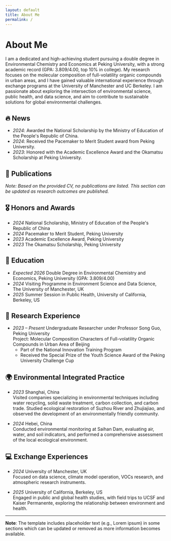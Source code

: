 ```yaml
---
layout: default
title: About Me
permalink: /
---
```


# About Me

I am a dedicated and high-achieving student pursuing a double degree in Environmental Chemistry and Economics at Peking University, with a strong academic record (GPA: 3.809/4.00, top 10% in college). My research focuses on the molecular composition of full-volatility organic compounds in urban areas, and I have gained valuable international experience through exchange programs at the University of Manchester and UC Berkeley. I am passionate about exploring the intersection of environmental science, public health, and data science, and aim to contribute to sustainable solutions for global environmental challenges.

## 🔥 News
- *2024*: Awarded the National Scholarship by the Ministry of Education of the People's Republic of China.
- *2024*: Received the Pacemaker to Merit Student award from Peking University.
- *2023*: Honored with the Academic Excellence Award and the Okamatsu Scholarship at Peking University.

## 📝 Publications 
*Note: Based on the provided CV, no publications are listed. This section can be updated as research outcomes are published.*

## 🎖 Honors and Awards
- *2024* National Scholarship, Ministry of Education of the People's Republic of China
- *2024* Pacemaker to Merit Student, Peking University
- *2023* Academic Excellence Award, Peking University
- *2023* The Okamatsu Scholarship, Peking University

## 📖 Education
- *Expected 2026* Double Degree in Environmental Chemistry and Economics, Peking University (GPA: 3.809/4.00)
- *2024* Visiting Programme in Environment Science and Data Science, The University of Manchester, UK
- *2025* Summer Session in Public Health, University of California, Berkeley, US

## 🔬 Research Experience
- *2023 – Present* Undergraduate Researcher under Professor Song Guo, Peking University  
  Project: Molecular Composition Characters of Full-volatility Organic Compounds in Urban Area of Beijing  
  - Part of the National Innovation Training Program  
  - Received the Special Prize of the Youth Science Award of the Peking University Challenge Cup

## 🌍 Environmental Integrated Practice
- *2023* Shanghai, China  
  Visited companies specializing in environmental techniques including water recycling, solid waste treatment, carbon collection, and carbon trade. Studied ecological restoration of Suzhou River and Zhujiajiao, and observed the development of an environmentally friendly community.
  
- *2024* Hebei, China  
  Conducted environmental monitoring at Saihan Dam, evaluating air, water, and soil indicators, and performed a comprehensive assessment of the local ecological environment.

## 💻 Exchange Experiences
- *2024* University of Manchester, UK  
  Focused on data science, climate model operation, VOCs research, and atmospheric research instruments.

- *2025* University of California, Berkeley, US  
  Engaged in public and global health studies, with field trips to UCSF and Kaiser Permanente, exploring the relationship between environment and health.

---
**Note**: The template includes placeholder text (e.g., Lorem ipsum) in some sections which can be updated or removed as more information becomes available.
